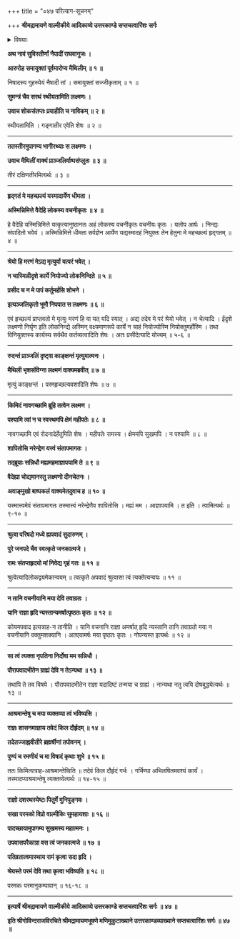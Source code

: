 +++
title = "०४७ परित्याग-सूचनम्"

+++
**श्रीमद्रामायणे वाल्मीकीये आदिकाव्ये उत्तरकाण्डे सप्तचत्वारिंशः सर्गः**

<details><summary>विषयाः</summary>

लक्ष्मणेन सीताया नौकारोपणेन  
गङ्गोत्तर--तीर-स्थ--वाल्मीक्य्-आश्रम-समीप-प्रापणेन  
तस्यां स-शोकं राम-नियोग-निवेदनम् ॥ १ ॥
</details>

**अथ नावं सुविस्तीर्णां नैपादीं राघवानुजः ।**

**आरुरोह समायुक्तां पूर्वमारोप्य मैथिलीम् ॥ १ ॥**

निषादस्य गुहस्येयं नैषादी तां । समायुक्तां सज्जीकृताम् ॥ १ ॥

**सुमन्त्रं चैव सरथं स्थीयतामिति लक्ष्मणः ।**

**उवाच शोकसंतप्तः प्रयाहीति च नाविकम् ॥ २ ॥**

स्थीयतामिति । गङ्गातीर एवेति शेषः ॥ २ ॥

****

**ततस्तीरमुपागम्य भागीरथ्याः स लक्ष्मणः ।**

**उवाच मैथिलीं वाक्यं प्राञ्जलिर्वाष्पसंप्लुतः ॥ ३ ॥**

तीरं दक्षिणतीरमित्यर्थः ॥ ३ ॥

****

**हृद्गतं मे महच्छल्यं यस्मादार्येण धीमता ।**

**अस्मिन्निमित्ते वैदेहि लोकस्य वचनीकृतः ॥ ४ ॥**

हे वैदेहि यस्मिन्निमित्ते यत्कृत्यानुष्ठानतः अहं लोकस्य वचनीकृतः वचनीयः कृतः । यलोप आर्षः । निन्द्यः संपादितो भवेयं । अस्मिन्निमित्ते धीमता सर्वज्ञेन आर्येण यद्यस्मादहं नियुक्तः तेन हेतुना मे महच्छल्यं हृद्गतम् ॥ ४ ॥

****

**श्रेयो हि मरणं मेऽद्य मृत्युर्वा यत्परं भवेत् ।**

**न चास्मिन्नीदृशे कार्ये नियोज्यो लोकनिन्दिते ॥ ५ ॥**

**प्रसीद च न मे पापं कर्तुमर्हसि शोभने ।**

**इत्यञ्जलिकृतो भूमौ निपपात स लक्ष्मणः ॥ ६ ॥**

एवं हृच्छल्यं प्राप्तवतो मे मृत्युः मरणं हि वा यत् यदि स्यात् । अद्य तदेव मे परं श्रेयो भवेत् । न चेत्यादि । ईदृशे लक्ष्मणो निर्घृण इति लोकनिन्द्ये अस्मिन् वक्ष्यमाणरूपे कार्ये न चाहं नियोज्योस्मि नियोक्तुमर्होस्मि । तथा विनियुक्तस्य कार्यस्य सर्वथैव कर्तव्यत्वादिति शेषः । अतः प्रसीदेत्यादि योज्यम् ॥ ५-६ ॥

****

**रुदन्तं प्राञ्जलिं दृष्ट्वा काङ्क्षन्तं मृत्युमात्मनः ।**

**मैथिली भृशसंविग्ना लक्ष्मणं वाक्यमब्रवीत् ॥ ७ ॥**

मृत्युं काङ्क्षन्तं । परमहृच्छल्यवशादिति शेषः ॥ ७ ॥

****

**किमिदं नावगच्छामि ब्रूहि तत्वेन लक्ष्मण ।**

**पश्यामि त्वां न च स्वस्थमपि क्षेमं महीपतेः ॥ ८ ॥**

नावगच्छामि एवं रोदनादेर्हेतुमिति शेषः । महीपतेः रामस्य । क्षेममपि सुखमपि । न पश्यामि ॥ ८ ॥

**शापितोसि नरेन्द्रेण यत्त्वं संतापमागतः ।**

**तद्ब्रूयाः सन्निधौ मह्यमहमाज्ञापयामि ते ॥ ९ ॥**

**वैदेह्या चोद्यमानस्तु लक्ष्मणो दीनचेतनः ।**

**अवाङ्मुखो बाष्पकलं वाक्यमेतदुवाच ह ॥ १० ॥**

यस्मात्त्वमेवं संतापमागतः तस्मात्त्वं नरेन्द्रेणैव शापितोसि । मह्यं मम । आज्ञापयामि । त इति । त्वामित्यर्थः ॥ ९-१० ॥

****

**श्रुत्वा परिषदो मध्ये ह्यपवादं सुदारुणम् ।**

**पुरे जनपदे चैव स्वत्कृते जनकात्मजे ।**

**रामः संतप्तहृदयो मां निवेद्य गृहं गतः ॥ ११ ॥**

श्रुत्वेत्यादिलोकद्वयमेकान्वयम् ॥ त्वत्कृते अपवादं श्रुत्वासा त्वं त्यक्तेत्यन्वयः ॥ ११ ॥

****

**न तानि वचनीयानि मया देवि तवाग्रतः ।**

**यानि राज्ञा हृदि न्यस्तान्यमर्षात्पृष्ठतः कृतः ॥ १२ ॥**

कोयमपवाद इत्यत्राह-न तानीति । यानि वचनानि राज्ञा अमर्षात् हृदि न्यस्तानि तानि तवाग्रतो मया न वचनीयानि वक्तुमशक्यानि । अतएवामर्षः मया पृष्ठतः कृतः । नोपन्यस्त इत्यर्थः ॥ १२ ॥

****

**सा त्वं त्यक्ता नृपतिना निर्दोषा मम सन्निधौ ।**

**पौरापवादभीतेन ग्राह्यं देवि न तेऽन्यथा ॥ १३ ॥**

तथापि ते तव विषये । पौरापवादभीतेन राज्ञा यदादिष्टं तन्मया च ग्राह्यं । नान्यथा नतु त्वयि दोषबुद्ध्येत्यर्थः ॥ १३ ॥

****

**आश्रमान्तेषु च मया व्यक्तव्या त्वं भविष्यसि ।**

**राज्ञः शासनमाज्ञाय तवेदं किल दौर्हृदम् ॥ १४ ॥**

**तदेतज्जाह्नवीतीरे ब्रह्मर्षीणां तपोवनम् ।**

**पुण्यं च रमणीयं च मा विषादं कृथाः शुभे ॥ १५ ॥**

ततः किमित्यत्राह-आश्रमान्तेष्विति ॥ तदेवं किल दौर्हृदं गर्भः । गर्भिण्या अभिलषितमवश्यं कार्यं । तस्मादप्याश्रमान्तेषु त्यक्तव्येत्यर्थः ॥ १४-१५ ॥

****

**राज्ञो दशरथस्येष्टः पितुर्मे मुनिपुङ्गवः ।**

**सखा परमको विप्रो वाल्मीकिः सुमहायशाः ॥ १६ ॥**

**पादच्छायामुपागम्य सुखमस्य महात्मनः ।**

**उपवासपरैकाग्रा वस त्वं जनकात्मजे ॥ १७ ॥**

**पतिव्रतात्वमास्थाय रामं कृत्वा सदा हृदि ।**

**श्रेयस्ते परमं देवि तथा कृत्वा भविष्यति ॥ १८ ॥**

परमकः परमानुकम्पावान् ॥ १६-१८ ॥

****

**इत्यार्षे श्रीमद्रामायणे वाल्मीकीये आदिकाव्ये उत्तरकाण्डे सप्तचत्वारिंशः सर्गः ॥ ४७ ॥**

**इति श्रीगोविन्दराजविरचिते श्रीमद्रामायणभूषणे मणिमुकुटाख्याने उत्तरकाण्डव्याख्याने सप्तचत्वारिंशः सर्गः ॥ ४७ ॥**
